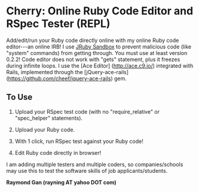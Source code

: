Cherry: Online Ruby Code Editor and RSpec Tester (REPL)
=======================================================

Add/edit/run your Ruby code directly online with my online Ruby code editor---an online IRB! I use [JRuby Sandbox](https://github.com/omghax/jruby-sandbox) to prevent malicious code (like "system" commands) from getting through. You must use at least version 0.2.2! Code editor does not work with "gets" statement, plus it freezes during infinite loops. I use the [Ace Editor] (http://ace.c9.io/) integrated with Rails, implemented through the [jQuery-ace-rails] (https://github.com/cheef/jquery-ace-rails) gem.

## To Use

1. Upload your RSpec test code (with no "require_relative" or "spec_helper" statements). 

2. Upload your Ruby code.

3. With 1 click, run RSpec test against your Ruby code!

4. Edit Ruby code directly in browser!

I am adding multiple testers and multiple coders, so companies/schools may use this to test the software skills of job applicants/students.

**Raymond Gan (rayning AT yahoo DOT com)**
